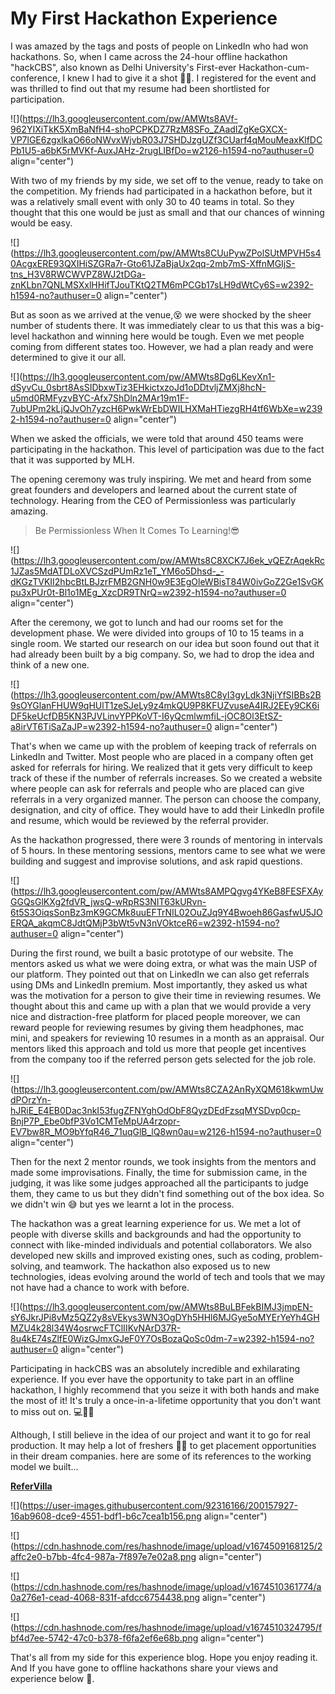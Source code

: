 # My First Hackathon Experience

I was amazed by the tags and posts of people on LinkedIn who had won hackathons. So, when I came across the 24-hour offline hackathon "hackCBS", also known as Delhi University's First-ever Hackathon-cum-conference, I knew I had to give it a shot ✊🏻. I registered for the event and was thrilled to find out that my resume had been shortlisted for participation.

![](https://lh3.googleusercontent.com/pw/AMWts8AVf-962YIXiTkK5XmBaNfH4-shoPCPKDZ7RzM8SFo_ZAadIZgKeGXCX-VP7lGE6zgxlkaO66oNWvxWjvbR03J7SHDJzgUZf3CUarf4qMouMeaxKlfDCPb1U5-a6bK5rMVKf-AuxJAHz-2rugLIBfDo=w2126-h1594-no?authuser=0 align="center")

With two of my friends by my side, we set off to the venue, ready to take on the competition. My friends had participated in a hackathon before, but it was a relatively small event with only 30 to 40 teams in total. So they thought that this one would be just as small and that our chances of winning would be easy.

![](https://lh3.googleusercontent.com/pw/AMWts8CUuPywZPolSUtMPVH5s40AcgxERE93QXIHiSZGRa7r-Gto61JZaBjaUx2qq-2mb7mS-XffnMGIjS-tns_H3V8RWCWVPZ8WJ2tDGa-znKLbn7QNLMSXxlHHifTJouTKtQ2TM6mPCGb17sLH9dWtCy6S=w2392-h1594-no?authuser=0 align="center")

But as soon as we arrived at the venue,😵 we were shocked by the sheer number of students there. It was immediately clear to us that this was a big-level hackathon and winning here would be tough. Even we met people coming from different states too. However, we had a plan ready and were determined to give it our all.

![](https://lh3.googleusercontent.com/pw/AMWts8Dg6LKevXn1-dSyvCu_0sbrt8AsSIDbxwTiz3EHkictxzoJd1oDDtvljZMXj8hcN-u5md0RMFyzvBYC-Afx7ShDln2MAr19m1F-7ubUPm2kLjQJvOh7yzcH6PwkWrEbDWILHXMaHTiezgRH4tf6WbXe=w2392-h1594-no?authuser=0 align="center")

When we asked the officials, we were told that around 450 teams were participating in the hackathon. This level of participation was due to the fact that it was supported by MLH.

The opening ceremony was truly inspiring. We met and heard from some great founders and developers and learned about the current state of technology. Hearing from the CEO of Permissionless was particularly amazing.

> Be Permissionless When It Comes To Learning!😎

![](https://lh3.googleusercontent.com/pw/AMWts8C8XCK7J6ek_vQEZrAqekRc1JZas5MdATDLoXVCSzdPUmRz1eT_YM6o5Dhsd-_-dKGzTVKII2hbcBtLBJzrFMB2GNH0w9E3EgOleWBisT84W0ivGoZ2Ge1SvGKpu3xPUr0t-Bl1o1MEg_XzcDR9TNrQ=w2392-h1594-no?authuser=0 align="center")

After the ceremony, we got to lunch and had our rooms set for the development phase. We were divided into groups of 10 to 15 teams in a single room. We started our research on our idea but soon found out that it had already been built by a big company. So, we had to drop the idea and think of a new one.

![](https://lh3.googleusercontent.com/pw/AMWts8C8yI3gyLdk3NjiYfSIBBs2B9sOYGlanFHUW9qHUlT1zeSJeLy9z4mkQU9P8KFUZvuseA4IRJ2EEy9CK6iDF5keUcfDB5KN3PJVLinvYPPKoVT-I6yQcmlwmfiL-jOC8Ol3EtSZ-a8irVT6TiSaZaJP=w2392-h1594-no?authuser=0 align="center")

That's when we came up with the problem of keeping track of referrals on LinkedIn and Twitter. Most people who are placed in a company often get asked for referrals for hiring. We realized that it gets very difficult to keep track of these if the number of referrals increases. So we created a website where people can ask for referrals and people who are placed can give referrals in a very organized manner. The person can choose the company, designation, and city of office. They would have to add their LinkedIn profile and resume, which would be reviewed by the referral provider.

As the hackathon progressed, there were 3 rounds of mentoring in intervals of 5 hours. In these mentoring sessions, mentors came to see what we were building and suggest and improvise solutions, and ask rapid questions.

![](https://lh3.googleusercontent.com/pw/AMWts8AMPQgvg4YKeB8FESFXAyGGQsGlKXg2fdVR_jwsQ-wRpRS3NIT63kURvn-6t5S3OiqsSonBz3mK9GCMk8uuEFTrNIL02OuZJq9Y4Bwoeh86GasfwU5JOERQA_akqmC8JdtQMjP3bWt5vN3nVOktceR6=w2392-h1594-no?authuser=0 align="center")

During the first round, we built a basic prototype of our website. The mentors asked us what we were doing extra, or what was the main USP of our platform. They pointed out that on LinkedIn we can also get referrals using DMs and LinkedIn premium. Most importantly, they asked us what was the motivation for a person to give their time in reviewing resumes. We thought about this and came up with a plan that we would provide a very nice and distraction-free platform for placed people moreover, we can reward people for reviewing resumes by giving them headphones, mac mini, and speakers for reviewing 10 resumes in a month as an appraisal. Our mentors liked this approach and told us more that people get incentives from the company too if the referred person gets selected for the job role.

![](https://lh3.googleusercontent.com/pw/AMWts8CZA2AnRyXQM618kwmUwdPOrzYn-hJRiE_E4EB0Dac3nkI53fugZFNYghOdObF8QyzDEdFzsqMYSDvp0cp-BnjP7P_Ebe0bfP3Vo1CMTeMpUA4rzopr-EV7bw8R_MO9bYfqR46_71uqGlB_lQ8wn0au=w2126-h1594-no?authuser=0 align="center")

Then for the next 2 mentor rounds, we took insights from the mentors and made some improvisations. Finally, the time for submission came, in the judging, it was like some judges approached all the participants to judge them, they came to us but they didn't find something out of the box idea. So we didn't win 😅 but yes we learnt a lot in the process.

The hackathon was a great learning experience for us. We met a lot of people with diverse skills and backgrounds and had the opportunity to connect with like-minded individuals and potential collaborators. We also developed new skills and improved existing ones, such as coding, problem-solving, and teamwork. The hackathon also exposed us to new technologies, ideas evolving around the world of tech and tools that we may not have had a chance to work with before.

![](https://lh3.googleusercontent.com/pw/AMWts8BuLBFekBIMJ3jmpEN-sY6JkrJPi8vMz5QZ2y8sVEkys3WN3OgDYh5HHl6MJGye5oMYErYeYh4GHMZU4k28l34W4osrwcFTClIIKvNArD37R-8u4kE74sZlfE0WizGJmxGJeF0Y7OsBozaQoSc0dm-7=w2392-h1594-no?authuser=0 align="center")

Participating in hackCBS was an absolutely incredible and exhilarating experience. If you ever have the opportunity to take part in an offline hackathon, I highly recommend that you seize it with both hands and make the most of it! It's truly a once-in-a-lifetime opportunity that you don't want to miss out on. 💻🚀🎉  
  
Although, I still believe in the idea of our project and want it to go for real production. It may help a lot of freshers 🫵🏻 to get placement opportunities in their dream companies. here are some of its references to the working model we built...

[**ReferVilla**](http://codencool.vercel.app/)

![](https://user-images.githubusercontent.com/92316166/200157927-16ab9608-dce9-4551-bdf1-b6c7cea1b156.png align="center")

![](https://cdn.hashnode.com/res/hashnode/image/upload/v1674509168125/2affc2e0-b7bb-4fc4-987a-7f897e7e02a8.png align="center")

![](https://cdn.hashnode.com/res/hashnode/image/upload/v1674510361774/a0a276e1-cead-4068-831f-afdcc6754438.png align="center")

![](https://cdn.hashnode.com/res/hashnode/image/upload/v1674510324795/fbf4d7ee-5742-47c0-b378-f6fa2ef6e68b.png align="center")

That's all from my side for this experience blog. Hope you enjoy reading it. And If you have gone to offline hackathons share your views and experience below 🤗.